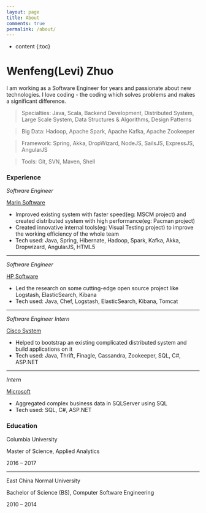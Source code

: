 ```yaml
---
layout: page
title: About
comments: true
permalink: /about/
---
```


* content
{:toc}

Wenfeng(Levi) Zhuo
=======================
I am working as a Software Engineer for years and passionate about new technologies. I love coding - the coding which solves problems and makes a significant difference.

> Specialties: Java, Scala, Backend Development, Distributed System, Large Scale System, Data Structures & Algorithms, Design Patterns

> Big Data: Hadoop, Apache Spark, Apache Kafka, Apache Zookeeper

> Framework: Spring, Akka, DropWizard, NodeJS, SailsJS, ExpressJS, AngularJS

> Tools: Git, SVN, Maven, Shell

### Experience
_Software Engineer_

[Marin Software](http://www.marinsoftware.com)

- Improved existing system with faster speed(eg: MSCM project) and created distributed system with high performance(eg: Pacman project)
- Created innovative internal tools(eg: Visual Testing project) to improve the working efficiency of the whole team
- Tech used: Java, Spring, Hibernate, Hadoop, Spark, Kafka, Akka, Dropwizard, AngularJS, HTML5

---

_Software Engineer_

[HP Software](https://www.hpe.com)

- Led the research on some cutting-edge open source project like Logstash, ElasticSearch, Kibana
- Tech used: Java, Chef, Logstash, ElasticSearch, Kibana, Tomcat

---

_Software Engineer Intern_

[Cisco System](http://www.cisco.com)

- Helped to bootstrap an existing complicated distributed system and build applications on it
- Tech used: Java, Thrift, Finagle, Cassandra, Zookeeper, SQL, C#, ASP.NET

---

_Intern_

[Microsoft](http://www.microsoft.com)

- Aggregated complex business data in SQLServer using SQL
- Tech used: SQL, C#, ASP.NET

### Education
Columbia University

Master of Science, Applied Analytics

2016 – 2017

---

East China Normal University

Bachelor of Science (BS), Computer Software Engineering

2010 – 2014


